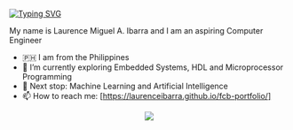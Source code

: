 [![Typing SVG](https://readme-typing-svg.demolab.com/?lines=Hello;Welcome+to+my+Github;I+aspire+to+be+Computer+Engineer)](https://git.io/typing-svg)

My name is Laurence Miguel A. Ibarra and I am an aspiring Computer Engineer
-  🇵🇭 I am from the Philippines
- 🔭 I’m currently exploring Embedded Systems, HDL and Microprocessor Programming
- 🌱 Next stop: Machine Learning and Artificial Intelligence
- 📫 How to reach me: [https://laurenceibarra.github.io/fcb-portfolio/]

<p align="center">
  <a href="https://skillicons.dev">
    <img src="https://skillicons.dev/icons?i=html,css,js,c,cpp,cs,python,git,visualstudio,vscode&perline=3"/><b>
  </a>
</p>
